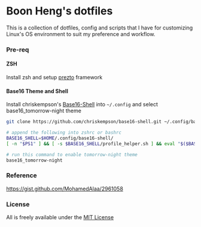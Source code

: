 Boon Heng's dotfiles
====================

This is a collection of dotfiles, config and scripts that I have for customizing Linux's OS environment to suit my preference and workflow.

### Pre-req

#### ZSH

Install zsh and setup [prezto](https://github.com/sorin-ionescu/prezto) framework

#### Base16 Theme and Shell

Install chriskempson's [Base16-Shell](https://github.com/chriskempson/base16-shell) into `~/.config` and select base16_tomorrow-night theme

```bash
git clone https://github.com/chriskempson/base16-shell.git ~/.config/base16-shell

# append the following into zshrc or bashrc
BASE16_SHELL=$HOME/.config/base16-shell/
[ -n "$PS1" ] && [ -s $BASE16_SHELL/profile_helper.sh ] && eval "$($BASE16_SHELL/profile_helper.sh)"

# run this command to enable tomorrow-night theme
base16_tomorrow-night
```

### Reference

https://gist.github.com/MohamedAlaa/2961058

### License

All is freely available under the [MIT License](./LICENSE)
